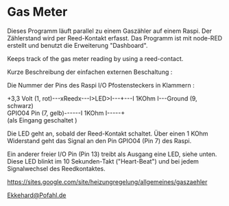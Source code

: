 # Gas Meter

Dieses Programm läuft parallel zu einem Gaszähler auf einem Raspi. Der Zählerstand wird per Reed-Kontakt erfasst. Das Programm ist mit node-RED erstellt und benutzt die Erweiterung "Dashboard".

Keeps track of the gas meter reading by using a reed-contact.

Kurze Beschreibung der einfachen externen Beschaltung :

Die Nummer der Pins des Raspi I/O Pfostensteckers in Klammern :

+3,3 Volt (1, rot)---xReedx---I>LED>I---+---I 1KOhm I---Ground (9, schwarz)   
GPIO04 Pin (7, gelb)------I 1KOhm I-----+  
(als Eingang geschaltet )

Die LED geht an, sobald der Reed-Kontakt schaltet. Über einen 1 KOhm Widerstand geht das Signal an den Pin GPIO04 (Pin 7) des Raspi.

Ein anderer freier I/O Pin (Pin 13) treibt als Ausgang eine LED, siehe unten. Diese LED blinkt im 10 Sekunden-Takt ("Heart-Beat") und bei jedem Signalwechsel des Reedkontaktes.

https://sites.google.com/site/heizungregelung/allgemeines/gaszaehler

Ekkehard@Pofahl.de
